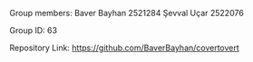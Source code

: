 Group members:
Baver Bayhan 2521284
Şevval Uçar 2522076

Group ID: 63

Repository Link: https://github.com/BaverBayhan/covertovert

